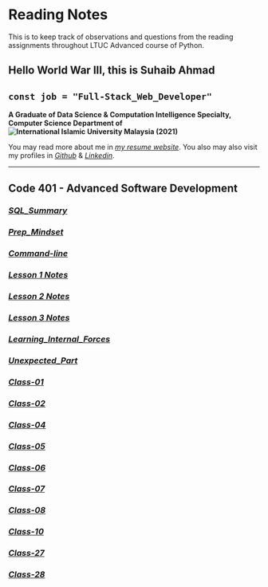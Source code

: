 # Reading Notes

This is to keep track of observations and questions from the reading assignments throughout LTUC Advanced course of Python.

## Hello World War III, this is Suhaib Ahmad

## `const job = "Full-Stack_Web_Developer"`

**A Graduate of Data Science & Computation Intelligence Specialty, Computer Science Department of ![International Islamic University Malaysia (2021)](https://upload.wikimedia.org/wikipedia/commons/f/f7/IIUM_Logo_.svg)**

You may read more about me in *[my resume website](https://suhaib.dev)*. You also may also visit my profiles in *[Github](https://github.com/makkahwi/)* & *[Linkedin](https://www.linkedin.com/in/makkahwi/)*.

---

## Code 401 - Advanced Software Development

### *[SQL_Summary](/SQL/README.md)*

### *[Prep_Mindset](/Prep_Mindset/README.md)*

### *[Command-line](/Command-line/README.md)*

### *[Lesson 1 Notes](/Lesson-1/README.md)*

### *[Lesson 2 Notes](/Lesson-2/README.md)*

### *[Lesson 3 Notes](/Lesson-3/README.md)*

### *[Learning_Internal_Forces](/Learning_Forces/README.md)*

### *[Unexpected_Part](/Unexpected_Part/README.md)*

### *[Class-01](/Class-01/README.md)*

### *[Class-02](/Class-02/README.md)*

### *[Class-04](/Class-04/README.md)*

### *[Class-05](/Class-05/README.md)*

### *[Class-06](/Class-06/README.md)*

### *[Class-07](/Class-07/README.md)*

### *[Class-08](/Class-08/README.md)*

### *[Class-10](/Class-10/README.md)*

### *[Class-27](/Class-27/README.md)*

### *[Class-28](/Class-28/README.md)*
